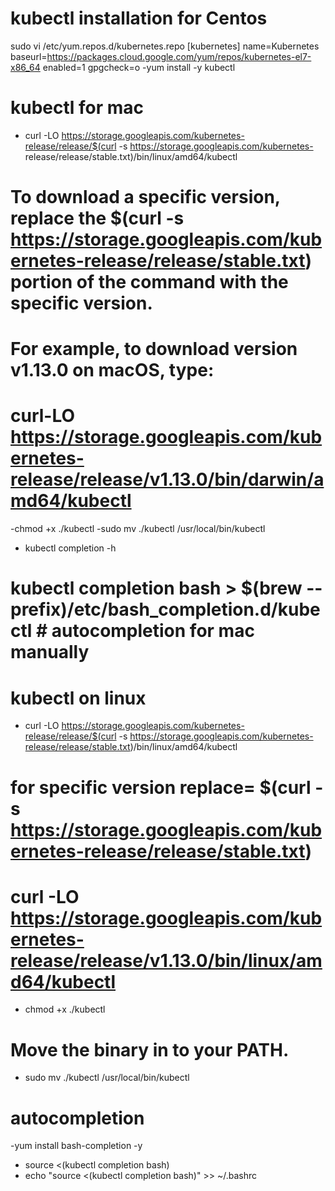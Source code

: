 # kubectl installation for Centos
sudo vi /etc/yum.repos.d/kubernetes.repo
[kubernetes]
name=Kubernetes
baseurl=https://packages.cloud.google.com/yum/repos/kubernetes-el7-x86_64
enabled=1
gpgcheck=o
-yum install -y kubectl
  
  # kubectl for mac
  
- curl -LO https://storage.googleapis.com/kubernetes-release/release/$(curl -s https://storage.googleapis.com/kubernetes-  release/release/stable.txt)/bin/linux/amd64/kubectl
# To download a specific version, replace the $(curl -s https://storage.googleapis.com/kubernetes-release/release/stable.txt) portion of the command with the specific version.

# For example, to download version v1.13.0 on macOS, type:
# curl-LO https://storage.googleapis.com/kubernetes-release/release/v1.13.0/bin/darwin/amd64/kubectl
-chmod +x ./kubectl
-sudo mv ./kubectl /usr/local/bin/kubectl
- kubectl completion -h   
# kubectl completion bash > $(brew --prefix)/etc/bash_completion.d/kubectl   # autocompletion for mac manually 

# kubectl on linux
- curl -LO https://storage.googleapis.com/kubernetes-release/release/$(curl -s https://storage.googleapis.com/kubernetes-release/release/stable.txt)/bin/linux/amd64/kubectl
# for specific version replace=  $(curl -s https://storage.googleapis.com/kubernetes-release/release/stable.txt)
# curl -LO https://storage.googleapis.com/kubernetes-release/release/v1.13.0/bin/linux/amd64/kubectl
- chmod +x ./kubectl
# Move the binary in to your PATH.

- sudo mv ./kubectl /usr/local/bin/kubectl
# autocompletion
-yum install bash-completion -y
- source <(kubectl completion bash)
- echo "source <(kubectl completion bash)" >> ~/.bashrc

